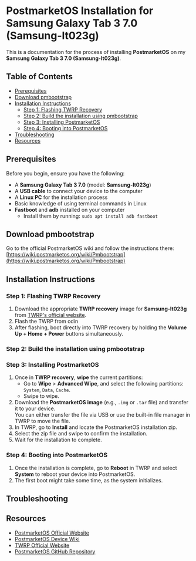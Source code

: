 # PostmarketOS Installation for Samsung Galaxy Tab 3 7.0 (Samsung-lt023g)

This is a documentation for the process of installing **PostmarketOS** on my **Samsung Galaxy Tab 3 7.0 (Samsung-lt023g)**.

## Table of Contents
- [Prerequisites](#prerequisites)
- [Download pmbootstrap](#download-pmbootstrap)
- [Installation Instructions](#installation-instructions)
  - [Step 1: Flashing TWRP Recovery](#step-1-flashing-twrp-recovery)
  - [Step 2: Build the installation using pmbootstrap](#step-2-build-the-installation-using-pmbootstrap)
  - [Step 3: Installing PostmarketOS](#step-3-installing-postmarketos)
  - [Step 4: Booting into PostmarketOS](#step-4-booting-into-postmarketos)
- [Troubleshooting](#troubleshooting)
- [Resources](#resources)

## Prerequisites

Before you begin, ensure you have the following:
- A **Samsung Galaxy Tab 3 7.0** (model: **Samsung-lt023g**)
- A **USB cable** to connect your device to the computer
- A **Linux PC** for the installation process
- Basic knowledge of using terminal commands in Linux
- **Fastboot** and **adb** installed on your computer
  - Install them by running: `sudo apt install adb fastboot`
  
## Download pmbootstrap

  Go to the official PostmarketOS wiki and follow the instructions there:  
  [https://wiki.postmarketos.org/wiki/Pmbootstrap](https://wiki.postmarketos.org/wiki/Pmbootstrap)  

## Installation Instructions

### Step 1: Flashing TWRP Recovery

1. Download the appropriate **TWRP recovery** image for **Samsung-lt023g** from [TWRP's official website](https://twrp.me).
2. Flash the TWRP from odin
3. After flashing, boot directly into TWRP recovery by holding the **Volume Up + Home + Power** buttons simultaneously.

### Step 2: Build the installation using pmbootstrap

### Step 3: Installing PostmarketOS

1. Once in **TWRP recovery**, **wipe** the current partitions:
   - Go to **Wipe** > **Advanced Wipe**, and select the following partitions:  
     `System`, `Data`, `Cache`.
   - Swipe to wipe.
2. Download the **PostmarketOS image** (e.g., `.img` or `.tar` file) and transfer it to your device.  
   You can either transfer the file via USB or use the built-in file manager in TWRP to move the file.
3. In TWRP, go to **Install** and locate the PostmarketOS installation zip.
4. Select the zip file and swipe to confirm the installation.
5. Wait for the installation to complete.

### Step 4: Booting into PostmarketOS

1. Once the installation is complete, go to **Reboot** in TWRP and select **System** to reboot your device into PostmarketOS.
2. The first boot might take some time, as the system initializes.

## Troubleshooting

## Resources

- [PostmarketOS Official Website](https://postmarketos.org)
- [PostmarketOS Device Wiki](https://wiki.postmarketos.org)
- [TWRP Official Website](https://twrp.me)
- [PostmarketOS GitHub Repository](https://github.com/postmarketos)
